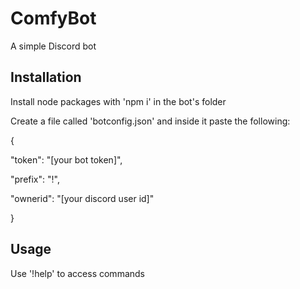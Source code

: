 # ComfyBot
A simple Discord bot

## Installation
Install node packages with 'npm i' in the bot's folder

Create a file called 'botconfig.json' and inside it paste the following:

{

  "token": "[your bot token]",
  
  "prefix": "!",
  
  "ownerid": "[your discord user id]"
  
}

## Usage
Use '!help' to access commands


